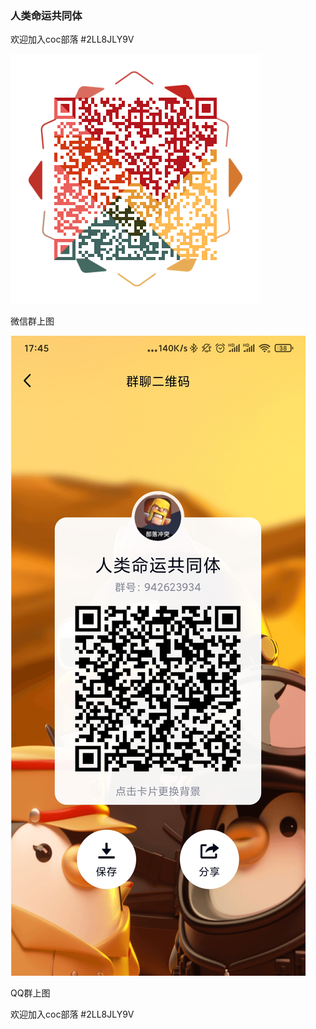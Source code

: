 ### 人类命运共同体

欢迎加入coc部落 #2LL8JLY9V

![人类命运共同体 微信群](cocwx.png)

微信群上图

![人类命运共同体 QQ群942623934](cocqq.jpg)

QQ群上图

欢迎加入coc部落 #2LL8JLY9V

